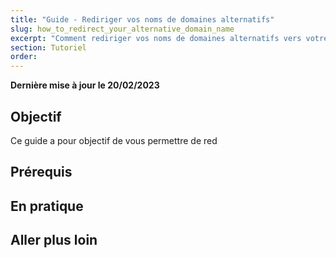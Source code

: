 ```yaml
---
title: "Guide - Rediriger vos noms de domaines alternatifs"
slug: how_to_redirect_your_alternative_domain_name
excerpt: "Comment rediriger vos noms de domaines alternatifs vers votre nom de domaine principal"
section: Tutoriel
order: 
---
```


**Dernière mise à jour le 20/02/2023**

## Objectif

Ce guide a pour objectif de vous permettre de red

## Prérequis

## En pratique

## Aller plus loin
